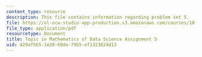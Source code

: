 ```yaml
---
content_type: resource
description: This file contains information regarding problem set 5.
file: https://ol-ocw-studio-app-production.s3.amazonaws.com/courses/18-s096-topics-in-mathematics-of-data-science-fall-2015/429af5651e2860de79b5ef1321624d13_MIT18_S096F15_Homework_5.pdf
file_type: application/pdf
resourcetype: Document
title: Topic in Mathematics of Data Science Assignment 5
uid: 429af565-1e28-60de-79b5-ef1321624d13
---
```

